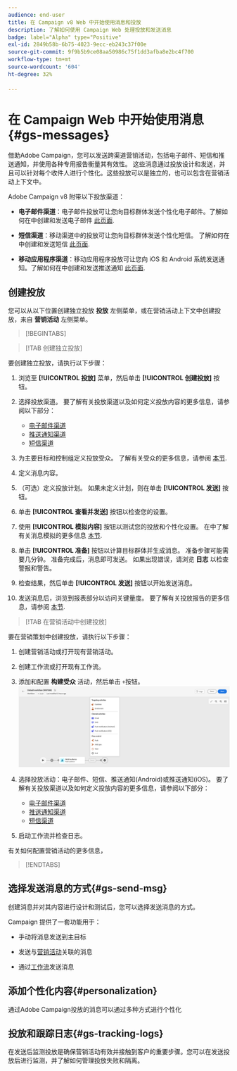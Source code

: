 ```yaml
---
audience: end-user
title: 在 Campaign v8 Web 中开始使用消息和投放
description: 了解如何使用 Campaign Web 处理投放和发送消息
badge: label="Alpha" type="Positive"
exl-id: 2849b58b-6b75-4023-9ecc-eb243c37f00e
source-git-commit: 9f9b5b9ce08aa50986c75f1dd3afba8e2bc4f700
workflow-type: tm+mt
source-wordcount: '604'
ht-degree: 32%

---
```


# 在 Campaign Web 中开始使用消息 {#gs-messages}

借助Adobe Campaign，您可以发送跨渠道营销活动，包括电子邮件、短信和推送通知，并使用各种专用报告衡量其有效性。 这些消息通过投放设计和发送，并且可以针对每个收件人进行个性化。这些投放可以是独立的，也可以包含在营销活动上下文中。

Adobe Campaign v8 附带以下投放渠道：

* **电子邮件渠道**：电子邮件投放可让您向目标群体发送个性化电子邮件。了解如何在中创建和发送电子邮件 [此页面](../email/create-email.md).

* **短信渠道**：移动渠道中的投放可让您向目标群体发送个性化短信。  了解如何在中创建和发送短信 [此页面](../sms/create-sms.md).

* **移动应用程序渠道**：移动应用程序投放可让您向 iOS 和 Android 系统发送通知。了解如何在中创建和发送推送通知 [此页面](../push/gs-push.md).

## 创建投放

您可以从以下位置创建独立投放 **投放** 左侧菜单，或在营销活动上下文中创建投放，来自 **营销活动** 左侧菜单。

>[!BEGINTABS]

>[!TAB 创建独立投放]

要创建独立投放，请执行以下步骤：

1. 浏览至 **[!UICONTROL 投放]** 菜单，然后单击 **[!UICONTROL 创建投放]** 按钮。
1. 选择投放渠道。 要了解有关投放渠道以及如何定义投放内容的更多信息，请参阅以下部分：

   * [电子邮件渠道](../email/create-email.md)
   * [推送通知渠道](../push/gs-push.md)
   * [短信渠道](../sms/create-sms.md)

1. 为主要目标和控制组定义投放受众。 了解有关受众的更多信息，请参阅 [本节](../audience/about-audiences.md).
1. 定义消息内容。
1. （可选）定义投放计划。 如果未定义计划，则在单击 **[!UICONTROL 发送]** 按钮。
1. 单击  **[!UICONTROL 查看并发送]** 按钮以检查您的设置。
1. 使用  **[!UICONTROL 模拟内容]** 按钮以测试您的投放和个性化设置。 在中了解有关消息模拟的更多信息 [本节](../preview-test/preview-test.md).
1. 单击  **[!UICONTROL 准备]** 按钮以计算目标群体并生成消息。 准备步骤可能需要几分钟。 准备完成后，消息即可发送。 如果出现错误，请浏览 **日志** 以检查警报和警告。
1. 检查结果，然后单击  **[!UICONTROL 发送]** 按钮以开始发送消息。
1. 发送消息后，浏览到报表部分以访问关键量度。 要了解有关投放报告的更多信息，请参阅 [本节](../reporting/reports.md).

>[!TAB 在营销活动中创建投放]

要在营销策划中创建投放，请执行以下步骤：

1. 创建营销活动或打开现有营销活动。
1. 创建工作流或打开现有工作流。
1. 添加和配置 **构建受众** 活动，然后单击 `+`按钮。
   ![](assets/add-delivery-in-wf.png)
1. 选择投放活动：电子邮件、短信、推送通知(Android)或推送通知(iOS)。 要了解有关投放渠道以及如何定义投放内容的更多信息，请参阅以下部分：

   * [电子邮件渠道](../email/create-email.md)
   * [推送通知渠道](../push/gs-push.md)
   * [短信渠道](../sms/create-sms.md)

1. 启动工作流并检查日志。

有关如何配置营销活动的更多信息，

>[!ENDTABS]


## 选择发送消息的方式{#gs-send-msg}

创建消息并对其内容进行设计和测试后，您可以选择发送消息的方式。

Campaign 提供了一套功能用于：

* 手动将消息发送到主目标

* 发送与[营销活动](../campaigns/gs-campaigns.md)关联的消息

* 通过[工作流](../workflows/channel-activities.md)发送消息


## 添加个性化内容{#personalization}

通过Adobe Campaign投放的消息可以通过多种方式进行个性化


## 投放和跟踪日志{#gs-tracking-logs}

在发送后监测投放是确保营销活动有效并接触到客户的重要步骤。您可以在发送投放后进行监测，并了解如何管理投放失败和隔离。
